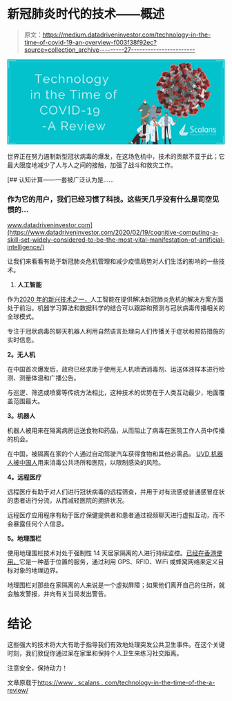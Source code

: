 # 新冠肺炎时代的技术——概述

> 原文：<https://medium.datadriveninvestor.com/technology-in-the-time-of-covid-19-an-overview-f003f38f92ec?source=collection_archive---------27----------------------->

![](img/6397561fcb881a9a7c02b036836a6a99.png)

世界正在努力遏制新型冠状病毒的爆发，在这场危机中，技术的贡献不亚于此；它最大限度地减少了人与人之间的接触，加强了战斗和救灾工作。

[](https://www.datadriveninvestor.com/2020/02/19/cognitive-computing-a-skill-set-widely-considered-to-be-the-most-vital-manifestation-of-artificial-intelligence/) [## 认知计算——一套被广泛认为是……

### 作为它的用户，我们已经习惯了科技。这些天几乎没有什么是司空见惯的…

www.datadriveninvestor.com](https://www.datadriveninvestor.com/2020/02/19/cognitive-computing-a-skill-set-widely-considered-to-be-the-most-vital-manifestation-of-artificial-intelligence/) 

让我们来看看有助于新冠肺炎危机管理和减少疫情局势对人们生活的影响的一些技术。

1.  **人工智能**

作为[2020 年的新兴技术之一，](https://www.scalans.com/top-5-emerging-technologies-in-2020/)人工智能在提供解决新冠肺炎危机的解决方案方面处于前沿。机器学习算法和数据科学的结合可以跟踪和预测与冠状病毒传播相关的全球模式。

专注于冠状病毒的聊天机器人利用自然语言处理向人们传播关于症状和预防措施的实时信息。

**2。无人机**

在中国首次爆发后，政府已经求助于使用无人机喷洒消毒剂、运送体液样本进行检测、测量体温和广播公告。

与巡逻、筛选或喷雾等传统方法相比，这种技术的优势在于人类互动最少，地面覆盖范围最大。

**3。机器人**

机器人被用来在隔离病房运送食物和药品，从而阻止了病毒在医院工作人员中传播的机会。

在中国，被隔离在家的个人通过自动驾驶汽车获得食物和其他必需品。 [UVD 机器人被中国人](https://finance.yahoo.com/news/china-buys-danish-robots-fight-162400695.html)用来消毒公共场所和医院，以限制感染的风险。

**4。远程医疗**

远程医疗有助于对人们进行冠状病毒的远程筛查，并用于对有流感或普通感冒症状的患者进行分流，从而减轻医院的拥挤状况。

远程医疗应用程序有助于医疗保健提供者和患者通过视频聊天进行虚拟互动，而不会暴露任何个人信息。

**5。地理围栏**

使用地理围栏技术对处于强制性 14 天居家隔离的人进行持续监控。[已经在香港使用，](https://qz.com/1822215/hong-kong-uses-tracking-wristbands-for-coronavirus-quarantine/amp/)它是一种基于位置的服务，通过利用 GPS、RFID、WiFi 或蜂窝网络来定义目标对象的地理边界。

地理围栏对那些在家隔离的人来说是一个虚拟屏障；如果他们离开自己的住所，就会触发警报，并向有关当局发出警告。

# 结论

这些强大的技术将大大有助于指导我们有效地处理突发公共卫生事件。在这个关键时刻，我们敦促你通过呆在家里和保持个人卫生来练习社交距离。

注意安全，保持动力！

文章原载于[https://www . scalans . com/technology-in-the-time-of-the-a-review/](https://www.scalans.com/technology-in-the-time-of-covid-19-a-review/)